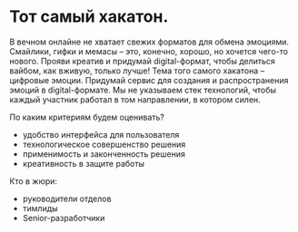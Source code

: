 # Тот самый хакатон. 
В вечном онлайне не хватает свежих форматов для обмена эмоциями. Смайлики, гифки и мемасы – это, конечно, хорошо, но хочется чего-то нового. Прояви креатив и придумай digital-формат, чтобы делиться вайбом, как вживую, только лучше!
Тема того самого хакатона – цифровые эмоции.
Придумай сервис для создания и распространения эмоций в digital-формате.
Мы не указываем стек технологий, чтобы каждый участник работал в том направлении, в котором силен.

По каким критериям будем оценивать?
- удобство интерфейса для пользователя
- технологическое совершенство решения
- применимость и законченность решения
- креативность в защите работы

Кто в жюри:
- руководители отделов
- тимлиды
- Senior-разработчики
